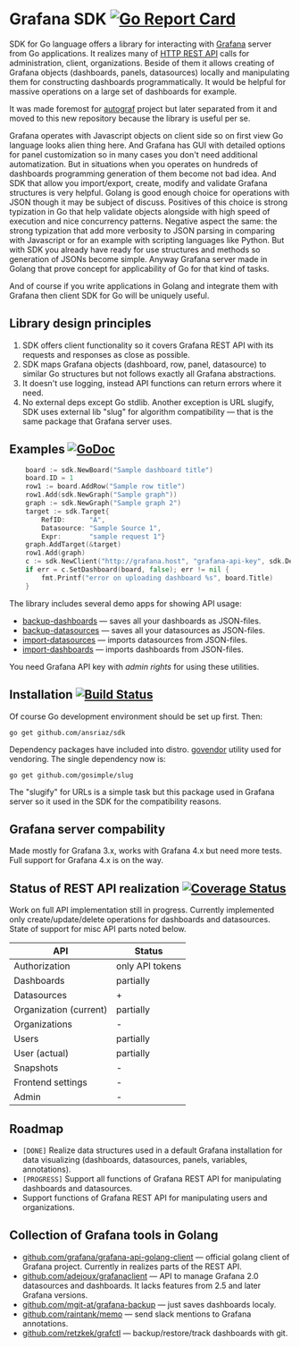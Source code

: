 <!--*- mode:markdown;mode:orgtbl -*-->

# Grafana SDK [![Go Report Card](https://goreportcard.com/badge/github.com/grafana-tools/sdk)](https://goreportcard.com/report/github.com/grafana-tools/sdk)

SDK for Go language offers a library for interacting with
[Grafana](http://grafana.org) server from Go applications.  It
realizes many of
[HTTP REST API](http://docs.grafana.org/reference/http_api) calls for
administration, client, organizations. Beside of them it allows
creating of Grafana objects (dashboards, panels, datasources) locally
and manipulating them for constructing dashboards programmatically.
It would be helpful for massive operations on a large set of
dashboards for example.

It was made foremost for
[autograf](https://github.com/grafana-tools/autograf) project but
later separated from it and moved to this new repository because the
library is useful per se.

Grafana operates with Javascript objects on client side so on first
view Go language looks alien thing here.  And Grafana has GUI with
detailed options for panel customization so in many cases you don't
need additional automatization.  But in situations when you operates
on hundreds of dashboards programming generation of them become not
bad idea.  And SDK that allow you import/export, create, modify and
validate Grafana structures is very helpful.  Golang is good enough
choice for operations with JSON though it may be subject of discuss.
Positives of this choice is strong typization in Go that help validate
objects alongside with high speed of execution and nice concurrency
patterns.  Negative aspect the same: the strong typization that add
more verbosity to JSON parsing in comparing with Javascript or for an
example with scripting languages like Python.  But with SDK you
already have ready for use structures and methods so generation of
JSONs become simple.  Anyway Grafana server made in Golang that prove
concept for applicability of Go for that kind of tasks.

And of course if you write applications in Golang and integrate them
with Grafana then client SDK for Go will be uniquely useful.

## Library design principles

1. SDK offers client functionality so it covers Grafana REST API with
   its requests and responses as close as possible.
1. SDK maps Grafana objects (dashboard, row, panel, datasource) to
   similar Go structures but not follows exactly all Grafana
   abstractions.
1. It doesn't use logging, instead API functions can return errors
   where it need.
1. No external deps except Go stdlib. Another exception is URL
   slugify, SDK uses external lib "slug" for algorithm compatibility —
   that is the same package that Grafana server uses.

## Examples [![GoDoc](https://godoc.org/github.com/grafana-tools/sdk?status.svg)](https://godoc.org/github.com/grafana-tools/sdk)

```go
	board := sdk.NewBoard("Sample dashboard title")
	board.ID = 1
	row1 := board.AddRow("Sample row title")
	row1.Add(sdk.NewGraph("Sample graph"))
	graph := sdk.NewGraph("Sample graph 2")
	target := sdk.Target{
		RefID:      "A",
		Datasource: "Sample Source 1",
		Expr:       "sample request 1"}
	graph.AddTarget(&target)
	row1.Add(graph)
	c := sdk.NewClient("http://grafana.host", "grafana-api-key", sdk.DefaultHTTPClient)	
	if err = c.SetDashboard(board, false); err != nil {
		fmt.Printf("error on uploading dashboard %s", board.Title)
	}
```	

The library includes several demo apps for showing API usage:

* [backup-dashboards](cmd/backup-dashboards) — saves all your dashboards as JSON-files.
* [backup-datasources](cmd/backup-datasources) — saves all your datasources as JSON-files.
* [import-datasources](cmd/import-datasources) — imports datasources from JSON-files.
* [import-dashboards](cmd/import-dashboards) — imports dashboards from JSON-files.

You need Grafana API key with _admin rights_ for using these utilities.

## Installation [![Build Status](https://travis-ci.org/grafana-tools/sdk.svg?branch=master)](https://travis-ci.org/grafana-tools/sdk)

Of course Go development environment should be set up first. Then:

    go get github.com/ansriaz/sdk

Dependency packages have included into
distro. [govendor](https://github.com/kardianos/govendor) utility used
for vendoring.  The single dependency now is:

    go get github.com/gosimple/slug

The "slugify" for URLs is a simple task but this package used in
Grafana server so it used in the SDK for the compatibility reasons.

## Grafana server compability

Made mostly for Grafana 3.x, works with Grafana 4.x but need more
tests. Full support for Grafana 4.x is on the way.

## Status of REST API realization [![Coverage Status](https://coveralls.io/repos/github/grafana-tools/sdk/badge.svg?branch=master)](https://coveralls.io/github/grafana-tools/sdk?branch=master)

Work on full API implementation still in progress. Currently
implemented only create/update/delete operations for dashboards and
datasources. State of support for misc API parts noted below.

<!--- 
#+ORGTBL: SEND status orgtbl-to-gfm
| API                    | Status          |
|------------------------+-----------------|
| Authorization          | only API tokens |
| Dashboards             | partially       |
| Datasources            | +               |
| Organization (current) | partially       |
| Organizations          | -               |
| Users                  | partially       |
| User (actual)          | partially       |
| Snapshots              | -               |
| Frontend settings      | -               |
| Admin                  | -               |
-->

<!--- BEGIN RECEIVE ORGTBL status -->
| API | Status |
|---|---|
| Authorization | only API tokens |
| Dashboards | partially |
| Datasources | + |
| Organization (current) | partially |
| Organizations | - |
| Users | partially |
| User (actual) | partially |
| Snapshots | - |
| Frontend settings | - |
| Admin | - |
<!--- END RECEIVE ORGTBL status -->

## Roadmap

* `[DONE]` Realize data structures used in a default Grafana installation for data visualizing (dashboards, datasources, panels, variables, annotations).
* `[PROGRESS]` Support all functions of Grafana REST API for manipulating dashboards and datasources.
* Support functions of Grafana REST API for manipulating users and organizations.


## Collection of Grafana tools in Golang

* [github.com/grafana/grafana-api-golang-client](https://github.com/grafana/grafana-api-golang-client) — official golang client of Grafana project. Currently in realizes parts of the REST API.
* [github.com/adejoux/grafanaclient](https://github.com/adejoux/grafanaclient) — API to manage Grafana 2.0 datasources and dashboards. It lacks features from 2.5 and later Grafana versions.
* [github.com/mgit-at/grafana-backup](https://github.com/mgit-at/grafana-backup) — just saves dashboards localy.
* [github.com/raintank/memo](https://github.com/raintank/memo) — send slack mentions to Grafana annotations.
* [github.com/retzkek/grafctl](https://github.com/retzkek/grafctl) — backup/restore/track dashboards with git.

